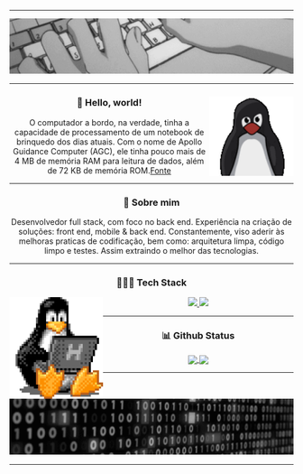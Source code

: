 <hr />
<div align="center">
  <img src="./assets/header.gif" />
</div>
<hr />
<div align="center">
  <img height="140" align="right" src="./assets/tux.gif" />
  <h3>🖖 Hello, world!</h3>
  <p>
    O computador a bordo, na verdade, tinha a capacidade de processamento de um
    notebook de brinquedo dos dias atuais. Com o nome de Apollo Guidance
    Computer (AGC), ele tinha pouco mais de 4 MB de memória RAM para leitura de
    dados, além de 72 KB de memória ROM.<a href="https://canalte.ch/cp2/p3d05"
      >Fonte</a
    >
  </p>
</div>
<hr />
<div align="center">
  <h3>🧐 Sobre mim</h3>
  <p>
    Desenvolvedor full stack, com foco no back end. Experiência na criação de
    soluções: front end, mobile & back end. Constantemente, viso aderir às
    melhoras praticas de codificação, bem como: arquitetura limpa, código limpo
    e testes. Assim extraindo o melhor das tecnologias.
  </p>
</div>
<hr />
<div align="center">
  <h3>👨🏽‍💻 Tech Stack</h3>
  <img height="180" align="left" src="./assets/tux-2.gif" />
  <a href="https://skillicons.dev">
    <img
      height="40em"
      src="https://skillicons.dev/icons?i=linux,figma,vscode,git,github,md"
    />
  </a>
  <a href="https://skillicons.dev">
    <img
      height="40em"
      src="https://skillicons.dev/icons?i=nodejs,express,mongodb,firebase,react,next,js,ts,tailwind,html,css"
    />
  </a>
</div>
<hr />
<div align="center">
  <h3>📊 Github Status</h3>
  <a href="https://github.com/gbrcoutinho/github-readme-stats">
    <img
      height="170"
      align="center"
      src="https://github-readme-stats.vercel.app/api?username=gbrcoutinho&count_private=true&show_icons=true&theme=tokyonight&theme=transparentbg_color=00000000"
    />
  </a>
  <a href="https://github.com/gbrcoutinho/convoychat">
    <img
      height="170"
      align="center"
      src="https://github-readme-stats.vercel.app/api/top-langs?username=gbrcoutinho&layout=compact&langs_count=8&count_private=trues&how_icons=true&theme=tokyonight&theme=transparentbg_color=00000000"
    />
  </a>
</div>
<hr />
<div align="center">
  <img src="./assets/footer.gif" />
</div>
<hr />
